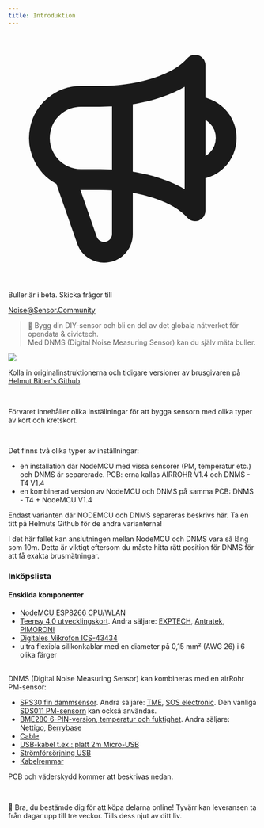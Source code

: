 ```yaml
---
title: Introduktion
---
```

 
  <div class="max-w-screen-xl mx-auto pb-5">
    <div class="p-2 rounded-lg bg-indigo-100 shadow-lg sm:p-3">
    <div class="flex items-center">
          <span class="p-2 rounded-lg bg-indigo-500">
            <svg class="h-8 w-8 text-white" fill="none" viewBox="0 0 24 24" stroke="currentColor">
              <path stroke-linecap="round" stroke-linejoin="round" stroke-width="2" d="M11 5.882V19.24a1.76 1.76 0 01-3.417.592l-2.147-6.15M18 13a3 3 0 100-6M5.436 13.683A4.001 4.001 0 017 6h1.832c4.1 0 7.625-1.234 9.168-3v14c-1.543-1.766-5.067-3-9.168-3H7a3.988 3.988 0 01-1.564-.317z" />
            </svg>
          </span>
        <div class="flex-wrap flex">
          <p class="pt-1 text-indigo-700 font-medium">
              Buller är i beta. Skicka frågor till</p>
        <a href="mailto:Noise@Sensor.Community" class="ml-1 font-medium underline text-white hover:text-yellow-600">
                Noise@Sensor.Community</a>
        </div>
    </div>
  </div>
</div>


> 🚧 Bygg din DIY-sensor och bli en del av det globala nätverket för opendata & civictech. <br> Med DNMS (Digital Noise Measuring Sensor) kan du själv mäta buller.

 <img src="../docs/dnms/dnms-noise-measuring-sensor-kit.jpg" style="display: block; margin: 1em 0" loading="lazy"/>

Kolla in originalinstruktionerna och tidigare versioner av brusgivaren på [Helmut Bitter's Github](https://github.com/hbitter/DNMS/tree/master/Manual).

<br>

Förvaret innehåller olika inställningar för att bygga sensorn med olika typer av kort och kretskort.

 <br>
 
 Det finns två olika typer av inställningar:
  
 * en installation där NodeMCU med vissa sensorer (PM, temperatur etc.) och DNMS är separerade. PCB: erna kallas AIRROHR V1.4 och DNMS - T4 V1.4
 * en kombinerad version av NodeMCU och DNMS på samma PCB: DNMS - T4 + NodeMCU V1.4
   
  Endast varianten där NODEMCU och DNMS separeras beskrivs här. Ta en titt på Helmuts Github för de andra varianterna!
  
   I det här fallet kan anslutningen mellan NodeMCU och DNMS vara så lång som 10m. Detta är viktigt eftersom du måste hitta rätt position för DNMS för att få exakta brusmätningar.

### Inköpslista

#### Enskilda komponenter
* [NodeMCU ESP8266 CPU/WLAN](https://www.aliexpress.com/wholesale?groupsort=1&SortType=price_asc&SearchText=nodemcu+v3+esp8266+ch340)
* [Teensy 4.0 utvecklingskort](https://www.pjrc.com/store/teensy40.html). Andra säljare: [EXPTECH](https://www.exp-tech.de/plattformen/teensy/9596/teensy-4.0-development-board), [Antratek](https://www.antratek.de/teensy-4-0), [PIMORONI](https://shop.pimoroni.com/products/teensy-4-0-development-board)
* [Digitales Mikrofon ICS-43434](https://www.tindie.com/products/onehorse/ics43434-i2s-digital-microphone/)
* ultra flexibla silikonkablar med en diameter på 0,15 mm² (AWG 26) i 6 olika färger
<br>
DNMS (Digital Noise Measuring Sensor) kan kombineras med en airRohr PM-sensor:

* [SPS30 fin dammsensor](https://www.sparkfun.com/products/15103). Andra säljare: [TME](https://www.tme.eu/de/details/sps30/gassensoren/sensirion/1-101638-10/?brutto=1), [SOS electronic](https://www.soselectronic.de/products/sensirion/sps30-2-304234). Den vanliga [SDS011 PM-sensorn](https://de.aliexpress.com/wholesale?catId=0&initiative_id=AS_20200813122806&SearchText=sds011) kan också användas.
* [BME280 6-PIN-version, temperatur och fuktighet](https://www.aliexpress.com/wholesale?catId=0&initiative_id=SB_20200308040440&SearchText=bme280+-5V+%2B3.3V). Andra säljare: [Nettigo](https://nettigo.eu/products/module-pressure-humidity-and-temperature-sensor-bosch-bme280), [Berrybase](https://www.berrybase.de/bauelemente/sensoren-module/feuchtigkeit/bme680-breakout-board-4in1-sensor-f-252-r-temperatur-luftfeuchtigkeit-luftdruck-und-luftg-252-t)
* [Cable](http://www.aliexpress.com/wholesale?groupsort=1&SortType=price_asc&SearchText=Dupont+cable+20cm+female-female)
* [USB-kabel t.ex.: platt 2m Micro-USB](https://www.aliexpress.com/wholesale?catId=0&initiative_id=SB_20200308040708&SearchText=micro+usb+flat+cable+2m)
* [Strömförsörjning USB](https://www.aliexpress.com/wholesale?catId=0&initiative_id=SB_20200308040834&SearchText=single+micro+usb+eu+power+supply)
* [Kabelremmar](https://www.aliexpress.com/wholesale?catId=0&initiative_id=SB_20200308040852&SearchText=cable+straps)

PCB och väderskydd kommer att beskrivas nedan.

<br>

🙌 Bra, du bestämde dig för att köpa delarna online!
Tyvärr kan leveransen ta från dagar upp till tre veckor.
Tills dess njut av ditt liv️.
